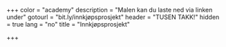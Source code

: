 +++
color = "academy"
description = "Malen kan du laste ned via linken under"
gotourl = "bit.ly/innkjøpsprosjekt"
header = "TUSEN TAKK!"
hidden = true
lang = "no"
title = "Innkjøpsprosjekt"

+++
